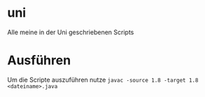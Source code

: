 # uni
Alle meine in der Uni geschriebenen Scripts

# Ausführen
Um die Scripte auszuführen nutze `javac -source 1.8 -target 1.8 <dateiname>.java`